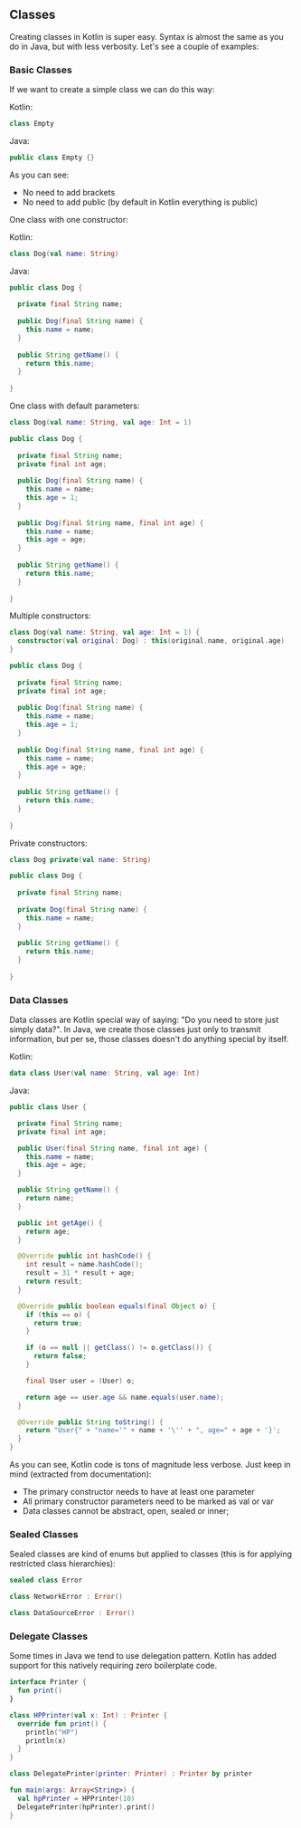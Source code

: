 ## Classes

Creating classes in Kotlin is super easy. Syntax is almost the same as you do in Java, but with less verbosity. Let's see a couple of examples:

### Basic Classes

If we want to create a simple class we can do this way:

Kotlin:

```kotlin
class Empty
```

Java:

```java
public class Empty {}
```

As you can see:

* No need to add brackets
* No need to add public (by default in Kotlin everything is public)

One class with one constructor:

Kotlin:

```kotlin
class Dog(val name: String)
```

Java:

```java
public class Dog {
  
  private final String name;
  
  public Dog(final String name) {
    this.name = name;
  }
  
  public String getName() {
    return this.name;
  }
  
}
```

One class with default parameters:

```kotlin
class Dog(val name: String, val age: Int = 1)
```

```java
public class Dog {
  
  private final String name;
  private final int age;
  
  public Dog(final String name) {
    this.name = name;
    this.age = 1;
  }
  
  public Dog(final String name, final int age) {
    this.name = name;
    this.age = age;
  }
  
  public String getName() {
    return this.name;
  }
  
}
```

Multiple constructors:

```kotlin
class Dog(val name: String, val age: Int = 1) {
  constructor(val original: Dog) : this(original.name, original.age)
}
```

```java
public class Dog {
  
  private final String name;
  private final int age;
  
  public Dog(final String name) {
    this.name = name;
    this.age = 1;
  }
  
  public Dog(final String name, final int age) {
    this.name = name;
    this.age = age;
  }
  
  public String getName() {
    return this.name;
  }
  
}
```

Private constructors:

```kotlin
class Dog private(val name: String)
```

```java
public class Dog {
  
  private final String name;
  
  private Dog(final String name) {
    this.name = name;
  }
    
  public String getName() {
    return this.name;
  }
  
}
```

###  Data Classes

Data classes are Kotlin special way of saying: "Do you need to store just simply data?". In Java, we create those classes just only to transmit 
information, but per se, those classes doesn't do anything special by itself.

Kotlin:
```kotlin
data class User(val name: String, val age: Int)
```

Java:
```java
public class User {

  private final String name;
  private final int age;

  public User(final String name, final int age) {
    this.name = name;
    this.age = age;
  }

  public String getName() {
    return name;
  }

  public int getAge() {
    return age;
  }

  @Override public int hashCode() {
    int result = name.hashCode();
    result = 31 * result + age;
    return result;
  }

  @Override public boolean equals(final Object o) {
    if (this == o) {
      return true;
    }

    if (o == null || getClass() != o.getClass()) {
      return false;
    }

    final User user = (User) o;

    return age == user.age && name.equals(user.name);
  }

  @Override public String toString() {
    return "User{" + "name='" + name + '\'' + ", age=" + age + '}';
  }
}
```

As you can see, Kotlin code is tons of magnitude less verbose. Just keep in mind (extracted from documentation):

* The primary constructor needs to have at least one parameter
* All primary constructor parameters need to be marked as val or var
* Data classes cannot be abstract, open, sealed or inner;

###  Sealed Classes

Sealed classes are kind of enums but applied to classes (this is for applying restricted class hierarchies):

```kotlin
sealed class Error

class NetworkError : Error()

class DataSourceError : Error()

```

###  Delegate Classes

Some times in Java we tend to use delegation pattern. Kotlin has added support for this natively requiring zero boilerplate code.

```kotlin
interface Printer {
  fun print()
}

class HPPrinter(val x: Int) : Printer {
  override fun print() {
    println("HP")
    println(x)
  }
}

class DelegatePrinter(printer: Printer) : Printer by printer

fun main(args: Array<String>) {
  val hpPrinter = HPPrinter(10)
  DelegatePrinter(hpPrinter).print()
}
```